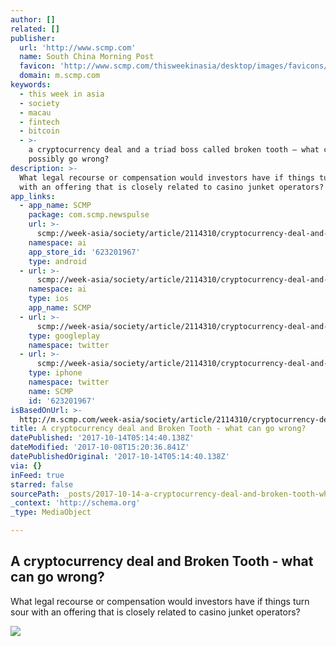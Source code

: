 ```yaml
---
author: []
related: []
publisher:
  url: 'http://www.scmp.com'
  name: South China Morning Post
  favicon: 'http://www.scmp.com/thisweekinasia/desktop/images/favicons/favicon-16x16.png'
  domain: m.scmp.com
keywords:
  - this week in asia
  - society
  - macau
  - fintech
  - bitcoin
  - >-
    a cryptocurrency deal and a triad boss called broken tooth – what can
    possibly go wrong?
description: >-
  What legal recourse or compensation would investors have if things turn sour
  with an offering that is closely related to casino junket operators?
app_links:
  - app_name: SCMP
    package: com.scmp.newspulse
    url: >-
      scmp://week-asia/society/article/2114310/cryptocurrency-deal-and-triad-boss-called-broken-tooth-what-can?entity=node&type=article&id=2114310
    namespace: ai
    app_store_id: '623201967'
    type: android
  - url: >-
      scmp://week-asia/society/article/2114310/cryptocurrency-deal-and-triad-boss-called-broken-tooth-what-can?entity=node&type=article&id=2114310
    namespace: ai
    type: ios
    app_name: SCMP
  - url: >-
      scmp://week-asia/society/article/2114310/cryptocurrency-deal-and-triad-boss-called-broken-tooth-what-can?entity=node&type=article&id=2114310
    type: googleplay
    namespace: twitter
  - url: >-
      scmp://week-asia/society/article/2114310/cryptocurrency-deal-and-triad-boss-called-broken-tooth-what-can?entity=node&type=article&id=2114310
    type: iphone
    namespace: twitter
    name: SCMP
    id: '623201967'
isBasedOnUrl: >-
  http://m.scmp.com/week-asia/society/article/2114310/cryptocurrency-deal-and-triad-boss-called-broken-tooth-what-can
title: A cryptocurrency deal and Broken Tooth - what can go wrong?
datePublished: '2017-10-14T05:14:40.138Z'
dateModified: '2017-10-08T15:20:36.841Z'
datePublishedOriginal: '2017-10-14T05:14:40.138Z'
via: {}
inFeed: true
starred: false
sourcePath: _posts/2017-10-14-a-cryptocurrency-deal-and-broken-tooth-what-can-go-wrong.md
_context: 'http://schema.org'
_type: MediaObject

---
```

<article style=""><h1>A cryptocurrency deal and Broken Tooth - what can go wrong?</h1><p>What legal recourse or compensation would investors have if things turn sour with an offering that is closely related to casino junket operators?</p><img src="https://cdn2.i-scmp.com/sites/default/files/styles/2000x792/public/images/methode/2017/10/06/6a2c2fb4-aa92-11e7-ac3e-6a4e39b7ad7c_4000x1584_231510.JPG?itok=qb73Ej8H" /></article>